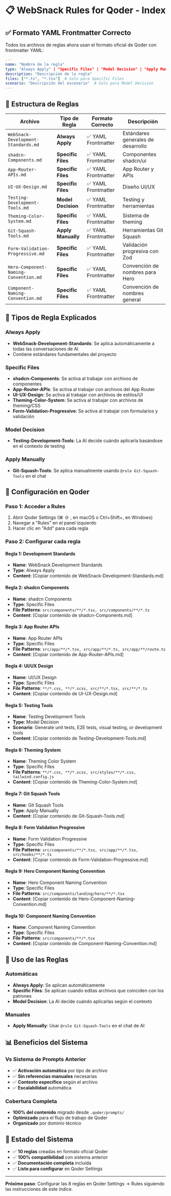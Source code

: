 # 📋 WebSnack Rules for Qoder - Index

## ✅ Formato YAML Frontmatter Correcto

Todos los archivos de reglas ahora usan el formato oficial de Qoder con frontmatter YAML:

```yaml
---
name: "Nombre de la regla"
type: "Always Apply" | "Specific Files" | "Model Decision" | "Apply Manually"
description: "Descripción de la regla"
files: ["*.ts", "*.tsx"]  # Solo para Specific Files
scenario: "Descripción del escenario"  # Solo para Model Decision
---
```

## 📂 Estructura de Reglas

| Archivo                               | Tipo de Regla      | Formato Correcto    | Descripción                        |
| ------------------------------------- | ------------------ | ------------------- | ---------------------------------- |
| `WebSnack-Development-Standards.md`   | **Always Apply**   | ✅ YAML Frontmatter | Estándares generales de desarrollo |
| `shadcn-Components.md`                | **Specific Files** | ✅ YAML Frontmatter | Componentes shadcn/ui              |
| `App-Router-APIs.md`                  | **Specific Files** | ✅ YAML Frontmatter | App Router y APIs                  |
| `UI-UX-Design.md`                     | **Specific Files** | ✅ YAML Frontmatter | Diseño UI/UX                       |
| `Testing-Development-Tools.md`        | **Model Decision** | ✅ YAML Frontmatter | Testing y herramientas             |
| `Theming-Color-System.md`             | **Specific Files** | ✅ YAML Frontmatter | Sistema de theming                 |
| `Git-Squash-Tools.md`                 | **Apply Manually** | ✅ YAML Frontmatter | Herramientas Git Squash            |
| `Form-Validation-Progressive.md`      | **Specific Files** | ✅ YAML Frontmatter | Validación progresiva con Zod      |
| `Hero-Component-Naming-Convention.md` | **Specific Files** | ✅ YAML Frontmatter | Convención de nombres para Hero    |
| `Component-Naming-Convention.md`      | **Specific Files** | ✅ YAML Frontmatter | Convención de nombres general      |

## 🎯 Tipos de Regla Explicados

### Always Apply

- **WebSnack-Development-Standards**: Se aplica automáticamente a todas las conversaciones de AI
- Contiene estándares fundamentales del proyecto

### Specific Files

- **shadcn-Components**: Se activa al trabajar con archivos de componentes
- **App-Router-APIs**: Se activa al trabajar con archivos del App Router
- **UI-UX-Design**: Se activa al trabajar con archivos de estilos/UI
- **Theming-Color-System**: Se activa al trabajar con archivos de theming/CSS
- **Form-Validation-Progressive**: Se activa al trabajar con formularios y validación

### Model Decision

- **Testing-Development-Tools**: La AI decide cuándo aplicarla basándose en el contexto de testing

### Apply Manually

- **Git-Squash-Tools**: Se aplica manualmente usando `@rule Git-Squash-Tools` en el chat

## 🚀 Configuración en Qoder

### Paso 1: Acceder a Rules

1. Abrir Qoder Settings (⌘ ⇧ , en macOS o Ctrl+Shift+, en Windows)
2. Navegar a "Rules" en el panel izquierdo
3. Hacer clic en "Add" para cada regla

### Paso 2: Configurar cada regla

#### Regla 1: Development Standards

- **Name**: WebSnack Development Standards
- **Type**: Always Apply
- **Content**: [Copiar contenido de WebSnack-Development-Standards.md]

#### Regla 2: shadcn Components

- **Name**: shadcn Components
- **Type**: Specific Files
- **File Patterns**: `src/components/**/*.tsx, src/components/**/*.ts`
- **Content**: [Copiar contenido de shadcn-Components.md]

#### Regla 3: App Router APIs

- **Name**: App Router APIs
- **Type**: Specific Files
- **File Patterns**: `src/app/**/*.tsx, src/app/**/*.ts, src/app/**/route.ts`
- **Content**: [Copiar contenido de App-Router-APIs.md]

#### Regla 4: UI/UX Design

- **Name**: UI/UX Design
- **Type**: Specific Files
- **File Patterns**: `**/*.css, **/*.scss, src/**/*.tsx, src/**/*.ts`
- **Content**: [Copiar contenido de UI-UX-Design.md]

#### Regla 5: Testing Tools

- **Name**: Testing Development Tools
- **Type**: Model Decision
- **Scenario**: Generate unit tests, E2E tests, visual testing, or development tools
- **Content**: [Copiar contenido de Testing-Development-Tools.md]

#### Regla 6: Theming System

- **Name**: Theming Color System
- **Type**: Specific Files
- **File Patterns**: `**/*.css, **/*.scss, src/styles/**/*.css, tailwind.config.js`
- **Content**: [Copiar contenido de Theming-Color-System.md]

#### Regla 7: Git Squash Tools

- **Name**: Git Squash Tools
- **Type**: Apply Manually
- **Content**: [Copiar contenido de Git-Squash-Tools.md]

#### Regla 8: Form Validation Progressive

- **Name**: Form Validation Progressive
- **Type**: Specific Files
- **File Patterns**: `src/components/**/*.tsx, src/app/**/*.tsx, src/hooks/**/*.ts`
- **Content**: [Copiar contenido de Form-Validation-Progressive.md]

#### Regla 9: Hero Component Naming Convention

- **Name**: Hero Component Naming Convention
- **Type**: Specific Files
- **File Patterns**: `src/components/landing/hero/**/*.tsx`
- **Content**: [Copiar contenido de Hero-Component-Naming-Convention.md]

#### Regla 10: Component Naming Convention

- **Name**: Component Naming Convention
- **Type**: Specific Files
- **File Patterns**: `src/components/**/*.tsx`
- **Content**: [Copiar contenido de Component-Naming-Convention.md]

## 🔧 Uso de las Reglas

### Automáticas

- **Always Apply**: Se aplican automáticamente
- **Specific Files**: Se aplican cuando editas archivos que coinciden con los patrones
- **Model Decision**: La AI decide cuándo aplicarlas según el contexto

### Manuales

- **Apply Manually**: Usar `@rule Git-Squash-Tools` en el chat de AI

## 📊 Beneficios del Sistema

### Vs Sistema de Prompts Anterior

- ✅ **Activación automática** por tipo de archivo
- ✅ **Sin referencias manuales** necesarias
- ✅ **Contexto específico** según el archivo
- ✅ **Escalabilidad** automática

### Cobertura Completa

- **100% del contenido** migrado desde `.qoder/prompts/`
- **Optimizado** para el flujo de trabajo de Qoder
- **Organizado** por dominio técnico

## 🎯 Estado del Sistema

- ✅ **10 reglas** creadas en formato oficial Qoder
- ✅ **100% compatibilidad** con sistema anterior
- ✅ **Documentación completa** incluida
- ✅ **Listo para configurar** en Qoder Settings

---

**Próximo paso**: Configurar las 8 reglas en Qoder Settings → Rules siguiendo las instrucciones de este índice.
